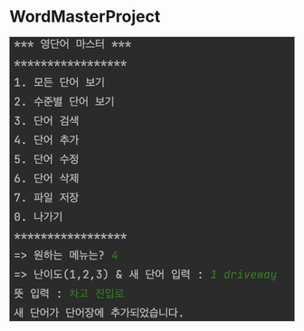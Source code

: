 # WordMasterProject
<img src = "https://github.com/choihjin/WordMasterProject/blob/master/screenshot/create.png?raw=true">
